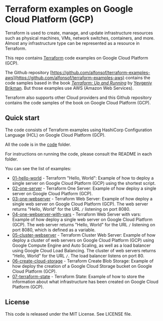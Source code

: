 # Terraform examples on Google Cloud Platform (GCP)

Terraform is used to create, manage, and update infrastructure resources such as physical machines, VMs, network switches, containers, and more. Almost any infrastructure type can be represented as a resource in Terraform.

This repo contains [Terraform](https://www.terraform.io/) code examples on Google Cloud Platform (GCP).

The Github repository
[https://github.com/alfonsof/terraform-examples-aws](https://github.com/alfonsof/terraform-examples-aws)
contains the code samples based in the book *[Terraform: Up and Running](http://www.terraformupandrunning.com)* by [Yevgeniy Brikman](http://www.ybrikman.com). But those examples use AWS (Amazon Web Services).

Terraform also supports other Cloud providers and this Github repository contains the code samples of the book on Google Cloud Platform (GCP).

## Quick start

The code consists of Terraform examples using HashiCorp Configuration Language (HCL) on Google Cloud Platform (GCP).

All the code is in the [code](/code) folder.

For instructions on running the code, please consult the README in each folder.

You can see the list of examples:

* [01-hello-world](code/01-hello-world) - Terraform "Hello, World": Example of how to deploy a single server on Google Cloud Platform (GCP) using the shortest script.
* [02-one-server](code/02-one-server) - Terraform One Server: Example of how deploy a single server on Google Cloud Platform (GCP).
* [03-one-webserver](code/03-one-webserver) - Terraform Web Server: Example of how deploy a single web server on Google Cloud Platform (GCP). The web server returns "Hello, World" for the URL `/` listening on port 8080.
* [04-one-webserver-with-vars](code/04-one-webserver-with-vars) - Terraform Web Server with vars: Example of how deploy a single web server on Google Cloud Platform (GCP). The web server returns "Hello, World" for the URL `/` listening on port 8080, which is defined as a variable.
* [05-cluster-webserver](code/05-cluster-webserver) - Terraform Cluster Web Server: Example of how deploy a cluster of web servers on Google Cloud Platform (GCP) using Google Compute Engine and Auto Scaling, as well as a load balancer using Google Cloud Load Balancing. The cluster of web servers returns "Hello, World" for the URL `/`. The load balancer listens on port 80.
* [06-create-cloud-storage](code/06-create-cloud-storage) - Terraform Create Blob Storage: Example of how deploy the creation of a Google Cloud Storage bucket on Google Cloud Platform (GCP).
* [07-terraform-state](code/07-terraform-state) - Terraform State: Example of how to store the information about what infrastructure has been created on Google Cloud Platform (GCP).

## License

This code is released under the MIT License. See LICENSE file.